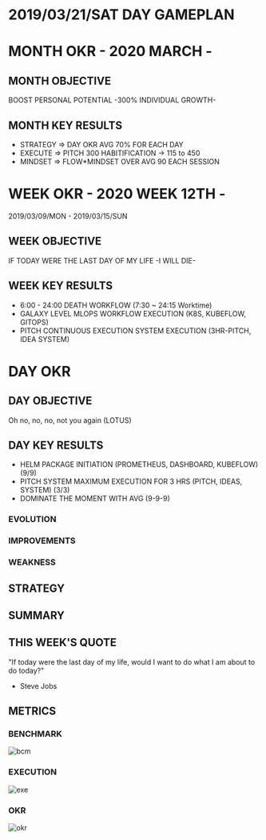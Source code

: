 # 2019/03/21/SAT DAY GAMEPLAN

# MONTH OKR - 2020 MARCH -

## MONTH OBJECTIVE

BOOST PERSONAL POTENTIAL -300% INDIVIDUAL GROWTH-

## MONTH KEY RESULTS

- STRATEGY => DAY OKR AVG 70% FOR EACH DAY
- EXECUTE => PITCH 300 HABITIFICATION -> 115 to 450
- MINDSET => FLOW\*MINDSET OVER AVG 90 EACH SESSION

# WEEK OKR - 2020 WEEK 12TH -

2019/03/09/MON - 2019/03/15/SUN

## WEEK OBJECTIVE

IF TODAY WERE THE LAST DAY OF MY LIFE -I WILL DIE-

## WEEK KEY RESULTS

- 6:00 - 24:00 DEATH WORKFLOW (7:30 ~ 24:15 Worktime)
- GALAXY LEVEL MLOPS WORKFLOW EXECUTION (K8S, KUBEFLOW, GITOPS)
- PITCH CONTINUOUS EXECUTION SYSTEM EXECUTION (3HR-PITCH, IDEA SYSTEM)

# DAY OKR

## DAY OBJECTIVE

Oh no, no, no, not you again (LOTUS)

## DAY KEY RESULTS

- HELM PACKAGE INITIATION (PROMETHEUS, DASHBOARD, KUBEFLOW) (9/9)
- PITCH SYSTEM MAXIMUM EXECUTION FOR 3 HRS (PITCH, IDEAS, SYSTEM) (3/3)
- DOMINATE THE MOMENT WITH AVG (9-9-9)

### EVOLUTION

### IMPROVEMENTS

### WEAKNESS

## STRATEGY

## SUMMARY

## THIS WEEK'S QUOTE

"If today were the last day of my life, would I want to do what I am about to do today?"

- Steve Jobs

## METRICS

### BENCHMARK

![bcm](https://docs.google.com/spreadsheets/d/e/2PACX-1vTn9MtGt1jOULpuxwqtLcN3Qgv7dXDzoNXQ9ZgpvySLydy_y5wXfC5fB9hLM5SdOlNKC8noS_IsDVjD/pubchart?oid=1514722899&format=image)

### EXECUTION

![exe](https://docs.google.com/spreadsheets/d/e/2PACX-1vSrTUcxr3ugVq61IJYDv5ja7KNUHCZ1utk8Ut7-qs_e54y90UB01T2LRaUfaTcOu63WPMwRehlLKBco/pubchart?oid=1604769036&format=image)

### OKR

![okr](https://docs.google.com/spreadsheets/d/e/2PACX-1vRW2b87vykosa5nLXumLArknC0DWPXQhEW9epAxsX3ngAAk4uPl4uZXvKUaaMHfDo7Y2w7QPUT5TH3x/pubchart?oid=700559211&format=image)
